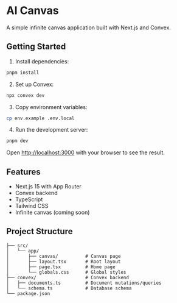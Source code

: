 # AI Canvas

A simple infinite canvas application built with Next.js and Convex.

## Getting Started

1. Install dependencies:
```bash
pnpm install
```

2. Set up Convex:
```bash
npx convex dev
```

3. Copy environment variables:
```bash
cp env.example .env.local
```

4. Run the development server:
```bash
pnpm dev
```

Open [http://localhost:3000](http://localhost:3000) with your browser to see the result.

## Features

- Next.js 15 with App Router
- Convex backend
- TypeScript
- Tailwind CSS
- Infinite canvas (coming soon)

## Project Structure

```
├── src/
│   └── app/
│       ├── canvas/          # Canvas page
│       ├── layout.tsx       # Root layout
│       ├── page.tsx         # Home page
│       └── globals.css      # Global styles
├── convex/                  # Convex backend
│   ├── documents.ts         # Document mutations/queries
│   └── schema.ts            # Database schema
└── package.json
```
